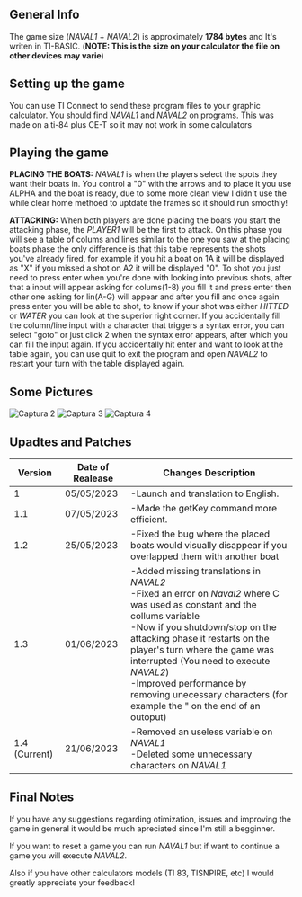 ## General Info
The game size (*NAVAL1* + *NAVAL2*) is approximately **1784 bytes** and It's writen in TI-BASIC. (**NOTE: This is the size on your calculator the file on other devices may varie**)

## Setting up the game
You can use TI Connect to send these program files to your graphic calculator. You should find *NAVAL1* and *NAVAL2* on programs. This was made on a ti-84 plus CE-T so it may not work in some calculators

## Playing the game
**PLACING THE BOATS:** *NAVAL1* is when the players select the spots they want their boats in. You control a "0" with the arrows and to place it you use ALPHA and the boat is ready, due to some more clean view I didn't use the while clear home methoed to uptdate the frames so it should run smoothly!

**ATTACKING:** When both players are done placing the boats you start the attacking phase, the *PLAYER1* will be the first to attack. On this phase you will see a table of colums and lines similar to the one you saw at the placing boats phase the only difference is that this table represents the shots you've already fired, for example if you hit a boat on 1A it will be displayed as "X" if you missed a shot on A2 it will be displayed "0". To shot you just need to press enter when you're done with looking into previous shots, after that a input will appear asking for colums(1-8) you fill it and press enter then other one asking for lin(A-G) will appear and after you fill and once again press enter you will be able to shot, to know if your shot was either *HITTED* or *WATER* you can look at the superior right corner. If you accidentally fill the column/line input with a character that triggers a syntax error, you can select "goto" or just click 2 when the syntax error appears, after which you can fill the input again. If you accidentally hit enter and want to look at the table again, you can use quit to exit the program and open *NAVAL2* to restart your turn with the table displayed again.
## Some Pictures

![Captura 2](https://user-images.githubusercontent.com/132148561/236564239-cdace80a-d5c9-4ce1-b94e-0c48c3b6beea.png) 
![Captura 3](https://user-images.githubusercontent.com/132148561/236564251-a57fac6c-4864-401c-8cb1-e3f0e085aff1.png) 
![Captura 4](https://user-images.githubusercontent.com/132148561/236564256-395ae562-3775-4119-a8dd-062bac7ff16f.png) 

## Upadtes and Patches

|    Version    | Date of Realease | Changes Description |
| ------------- | ------------------- | -------- |
| 1  | 05/05/2023 | -Launch and translation to English.   |
| 1.1 | 07/05/2023 | -Made the getKey command more efficient.   |
| 1.2 | 25/05/2023 | -Fixed the bug where the placed boats would visually disappear if you overlapped them with another boat|
| 1.3 | 01/06/2023 | -Added missing translations in *NAVAL2* <br> -Fixed an error on *Naval2* where C was used as constant and the collums variable <br> -Now if you shutdown/stop on the attacking phase it restarts on the player's turn where the game was interrupted (You need to execute *NAVAL2*)<br> -Improved performance by removing unecessary characters (for example the " on the end of an outoput)|
| 1.4 (Current) | 21/06/2023 | -Removed an useless variable on *NAVAL1* <br> -Deleted some unnecessary characters on *NAVAL1*|


## Final Notes
If you have any suggestions regarding otimization, issues and improving the game in general it would be much apreciated since I'm still a begginner.

If you want to reset a game you can run *NAVAL1* but if want to 
continue a game you will execute *NAVAL2*.

Also if you have other calculators models (TI 83, TISNPIRE, etc) I would greatly appreciate your feedback!
